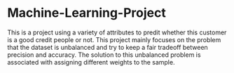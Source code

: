 # Machine-Learning-Project
This is a project using a variety of attributes to predit whether this customer is a good credit people or not. 
This project mainly focuses on the problem that the dataset is unbalanced and try to keep a fair tradeoff between precision and accuracy.
The solution to this unbalanced problem is associated with assigning different weights to the sample.
